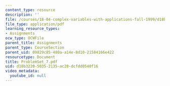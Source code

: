 ```yaml
---
content_type: resource
description: ''
file: /courses/18-04-complex-variables-with-applications-fall-1999/d18b322050352135ac28dcfdd0540f16_ProblemSet_7.pdf
file_type: application/pdf
learning_resource_types:
- Assignments
ocw_type: OCWFile
parent_title: Assignments
parent_type: CourseSection
parent_uid: 09829c85-480a-a14e-8d10-21584166e422
resourcetype: Document
title: ProblemSet_7.pdf
uid: d18b3220-5035-2135-ac28-dcfdd0540f16
video_metadata:
  youtube_id: null
---
```

